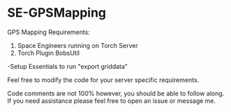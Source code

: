 # SE-GPSMapping

GPS Mapping Requirements:

1. Space Engineers running on Torch Server
2. Torch Plugin BobsUtil

-Setup Essentials to run "export griddata"

Feel free to modify the code for your server specific requirements.

Code comments are not 100% however, you should be able to follow along.  If you need assistance please feel free to open an issue or message me.
